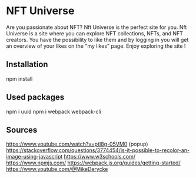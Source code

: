 # NFT Universe
Are you passionate about NFT?  Nft Universe is the perfect site for you.
Nft Universe is a site where you can explore NFT collections, NFTs, and NFT creators. You have the possibility to like them and by logging in you will get an overview of your likes on the "my likes" page. Enjoy exploring the site !

## Installation
npm install

## Used packages
npm i uuid
npm i webpack webpack-cli

## Sources
https://www.youtube.com/watch?v=ptI8g-05VM0 (popup)
https://stackoverflow.com/questions/3774454/is-it-possible-to-recolor-an-image-using-javascript
https://www.w3schools.com/
https://www.npmjs.com/
https://webpack.js.org/guides/getting-started/
https://www.youtube.com/@MikeDerycke

